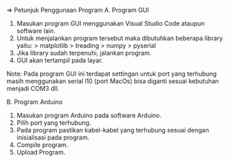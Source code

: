 => Petunjuk Penggunaan Program
A. Program GUI
  1. Masukan program GUI menggunakan Visual Studio Code ataupun software lain.
  2. Untuk menjalankan program tersebut maka dibutuhkan beberapa library yaitu:
    > matplotlib
    > treading
    > numpy
    > pyserial
  3. Jika library sudah terpenuhi, jalankan program.
  4. GUI akan tertampil pada layar.
     
Note: Pada program GUI ini terdapat settingan untuk port yang terhubung masih menggunakan serial l10 (port MacOs) bisa diganti sesuai kebutuhan menjadi COM3 dll.

B. Program Arduino
1. Masukan program Arduino pada software Arduino.
2. Pilih port yang terhubung.
3. Pada program pastikan kabel-kabel yang terhubung sesuai dengan inisialisasi pada program.
4. Compile program.
5. Upload Program.

